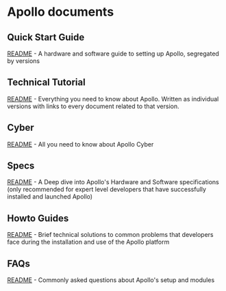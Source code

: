 # Apollo documents

## Quick Start Guide

[README](quickstart/README.md) - A hardware and software guide to setting up Apollo, segregated by versions


## Technical Tutorial

[README](technical_tutorial/README.md) - Everything you need to know about Apollo. Written as individual versions with links to every document related to that version.

## Cyber

[README](cyber/README.md) - All you need to know about Apollo Cyber 

## Specs

[README](specs/README.md) - A Deep dive into Apollo's Hardware and Software specifications (only recommended for expert level developers that have successfully installed and launched Apollo) 

## Howto Guides

[README](howto/README.md) - Brief technical solutions to common problems that developers face during the installation and use of the Apollo platform 

## FAQs

[README](FAQs/README.md) - Commonly asked questions about Apollo's setup and modules

